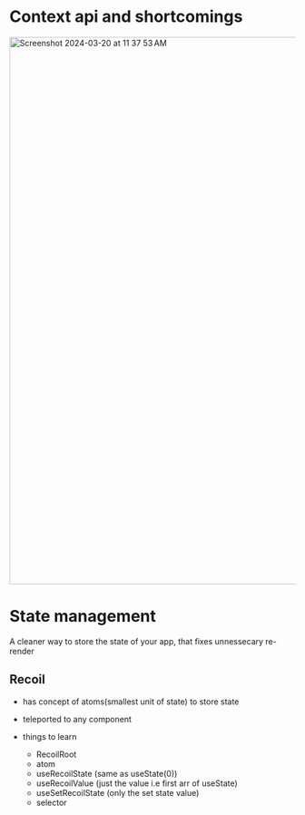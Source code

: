# Context api and shortcomings

<img width="965" alt="Screenshot 2024-03-20 at 11 37 53 AM" src="https://github.com/sum1t-here/cohort2.0/assets/126807055/8a3fc5df-6cf9-47a0-8ab7-81712ea80ddd">

# State management

A cleaner way to store the state of your app, that fixes unnessecary re-render

## Recoil

- has concept of atoms(smallest unit of state) to store state
- teleported to any component

- things to learn
  - RecoilRoot
  - atom
  - useRecoilState (same as useState(0))
  - useRecoilValue (just the value i.e first arr of useState)
  - useSetRecoilState (only the set state value)
  - selector

